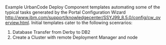 Example UrbanCode Deploy Component templates automating some of the typical tasks generated by the Portal Configuration Wizard http://www.ibm.com/support/knowledgecenter/SSYJ99_8.5.0/config/cw_overview.html.
Initial templates cater to the following scenrarios:
1. Database Transfer from Derby to DB2
2. Create a Cluster with remote Deployment Manager and node 
